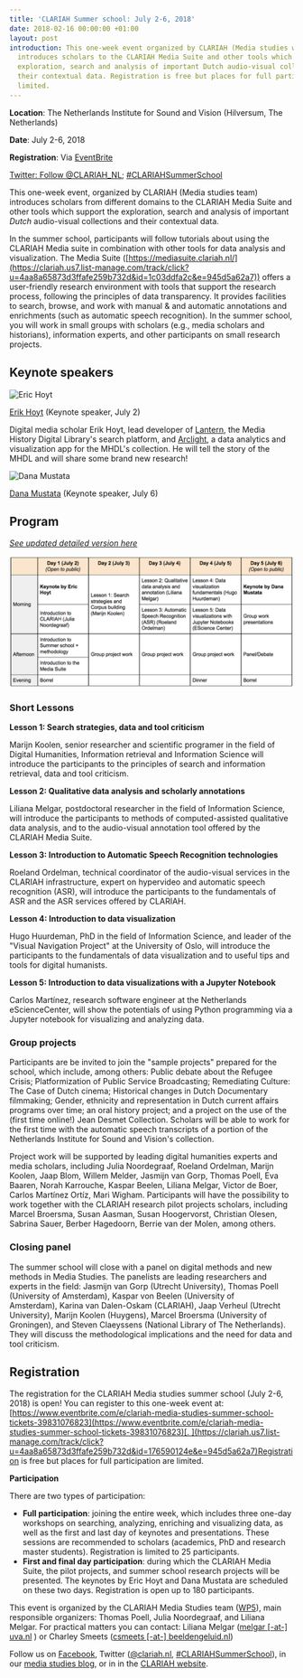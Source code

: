 ```yaml
---
title: 'CLARIAH Summer school: July 2-6, 2018'
date: 2018-02-16 00:00:00 +01:00
layout: post
introduction: This one-week event organized by CLARIAH (Media studies work package)
  introduces scholars to the CLARIAH Media Suite and other tools which support the
  exploration, search and analysis of important Dutch audio-visual collections and
  their contextual data. Registration is free but places for full participation are
  limited.
---
```


**Location**: The Netherlands Institute for Sound and Vision (Hilversum, The Netherlands)

**Date**: July 2-6, 2018

**Registration**: Via [EventBrite](https://www.eventbrite.com/e/clariah-media-studies-summer-school-tickets-39831076823)

[Twitter: Follow @CLARIAH_NL](https://twitter.com/CLARIAH_NL?ref_src=twsrc%5Etfw); [#CLARIAHSummerSchool](https://twitter.com/hashtag/CLARIAHSummerSchool?src=hash "#CLARIAHSummerSchool")

This one-week event, organized by CLARIAH (Media studies team) introduces scholars from different domains to the CLARIAH Media Suite and other tools which support the exploration, search and analysis of important _Dutch_ audio-visual collections and their contextual data. 

In the summer school, participants will follow tutorials about using the CLARIAH Media suite in combination with other tools for data analysis and visualization. The Media Suite ([https://mediasuite.clariah.nl/](https://clariah.us7.list-manage.com/track/click?u=4aa8a65873d3ffafe259b732d&id=1c03ddfa2c&e=945d5a62a7)) offers a user-friendly research environment with tools that support the research process, following the principles of data transparency. It provides facilities to search, browse, and work with manual & and automatic annotations and enrichments (such as automatic speech recognition). In the summer school, you will work in small groups with scholars (e.g., media scholars and historians), information experts, and other participants on small research projects.

## Keynote speakers


![Eric Hoyt](/uploads/2018-02-16_eric-hoyt.jpg?raw=true)

[Erik Hoyt](https://commarts.wisc.edu/people/ehoyt) (Keynote speaker, July 2)

Digital media scholar Erik Hoyt, lead developer of [Lantern](https://lantern.mediahist.org), the Media History Digital Library's search platform, and [Arclight](https://search.projectarclight.org), a data analytics and visualization app for the MHDL's collection. He will tell the story of the MHDL and will share some brand new research!

![Dana Mustata](/uploads/2018-02-16_dana_mustata.jpg?raw=true)

[Dana Mustata](https://www.rug.nl/staff/d.mustata/) (Keynote speaker, July 6)

## Program

_[See updated detailed version here](https://docs.google.com/document/d/1QLJFFDckAkduKkbWLYso96Nn7TtVpcueiTIC4gceRSw/edit# "Detailed summer school program")_

![Program overview](https://github.com/CLARIAH/mediasuite-blog/blob/master/img/posts/2018-02-16_program-overview.png?raw=true)

### Short Lessons

**Lesson 1: Search strategies, data and tool criticism**

Marijn Koolen, senior researcher and scientific programer in the field of Digital Humanities, Information retrieval and Information Science will introduce the participants to the principles of search and information retrieval, data and tool criticism.

**Lesson 2: Qualitative data analysis and scholarly annotations**

Liliana Melgar, postdoctoral researcher in the field of Information Science, will introduce the participants to methods of computed-assisted qualitative data analysis, and to the audio-visual annotation tool offered by the CLARIAH Media Suite.

**Lesson 3: Introduction to Automatic Speech Recognition technologies**

Roeland Ordelman, technical coordinator of the audio-visual services in the CLARIAH infrastructure, expert on hypervideo and automatic speech recognition (ASR), will introduce the participants to the fundamentals of ASR and the ASR services offered by CLARIAH.

**Lesson 4: Introduction to data visualization**

Hugo Huurdeman, PhD in the field of Information Science, and leader of the "Visual Navigation Project" at the University of Oslo, will introduce the participants to the fundamentals of data visualization and to useful tips and tools for digital humanists.

**Lesson 5: Introduction to data visualizations with a Jupyter Notebook**

Carlos Martínez, research software engineer at the Netherlands eScienceCenter, will show the potentials of using Python programming via a Jupyter notebook for visualizing and analyzing data.

### Group projects

Participants are be invited to join the "sample projects" prepared for the school, which include, among others: Public debate about the Refugee Crisis; Platformization of Public Service Broadcasting; Remediating Culture: The Case of Dutch cinema; Historical changes in Dutch Documentary filmmaking; Gender, ethnicity and representation in Dutch current affairs programs over time; an oral history project; and a project on the use of the (first time online!) Jean Desmet Collection. Scholars will be able to work for the first time with the automatic speech transcripts of a portion of the Netherlands Institute for Sound and Vision's collection.

Project work will be supported by leading digital humanities experts and media scholars, including Julia Noordegraaf, Roeland Ordelman, Marijn Koolen, Jaap Blom, Willem Melder, Jasmijn van Gorp, Thomas Poell, Eva Baaren, Norah Karrouche, Kaspar Beelen, Liliana Melgar, Victor de Boer, Carlos Martínez Ortíz, Mari Wigham. Participants will have the possibility to work together with the CLARIAH research pilot projects scholars, including Marcel Broersma, Susan Aasman, Susan Hoogervorst, Christian Olesen, Sabrina Sauer, Berber Hagedoorn, Berrie van der Molen, among others.

### Closing panel

The summer school will close with a panel on digital methods and new methods in Media Studies. The panelists are leading researchers and experts in the field: Jasmijn van Gorp (Utrecht University), Thomas Poell (University of Amsterdam), Kaspar von Beelen (University of Amsterdam), Karina van Dalen-Oskam (CLARIAH), Jaap Verheul (Utrecht University), Marijn Koolen (Huygens), Marcel Broersma (University of Groningen), and Steven Claeyssens (National Library of The Netherlands). They will discuss the methodological implications and the need for data and tool criticism. 

## Registration

The registration for the CLARIAH Media studies summer school (July 2-6, 2018) is open! You can register to this one-week event at: [https://www.eventbrite.com/e/clariah-media-studies-summer-school-tickets-39831076823](https://www.eventbrite.com/e/clariah-media-studies-summer-school-tickets-39831076823)[. ](https://clariah.us7.list-manage.com/track/click?u=4aa8a65873d3ffafe259b732d&id=176590124e&e=945d5a62a7)Registration is free but places for full participation are limited.

**Participation**

There are two types of participation:

* **Full participation**: joining the entire week, which includes three one-day workshops on searching, analyzing, enriching and visualizing data, as well as the first and last day of keynotes and presentations. These sessions are recommended to scholars (academics, PhD and research master students). Registration is limited to 25 participants.
* **First and final day participation**: during which the CLARIAH Media Suite, the pilot projects, and summer school research projects will be presented. The keynotes by Eric Hoyt and Dana Mustata are scheduled on these two days. Registration is open up to 180 participants.

This event is organized by the CLARIAH Media Studies team ([WP5](https://clariah.nl/over/wie-is-wie "WP5")), main responsible organizers: Thomas Poell, Julia Noordegraaf, and Liliana Melgar. For practical matters you can contact: Liliana Melgar ([melgar [-at-] uva.nl](mailto:melgar@uva.nl?subject=Media%20Studies%20Summer%20school&body=Dear%20Liliana%2C%0A) ) or Charley Smeets ([csmeets [-at-] beeldengeluid.nl](mailto:csmeets@beeldengeluid.nl?subject=Media%20Studies%20Summer%20school&body=Dear%20Charley%2C%0A))

Follow us on [Facebook](https://www.facebook.com/clariahinfra), Twitter ([@clariah.nl](https://twitter.com/CLARIAH_NL), [#CLARIAHSummerSchool](https://twitter.com/hashtag/CLARIAHSummerSchool?src=hash)), in our [media studies blog](https://clariah.github.io/mediasuite-blog/ "media studies blog"), or in in the [CLARIAH website](https://www.clariah.nl/ "CLARIAH website").
